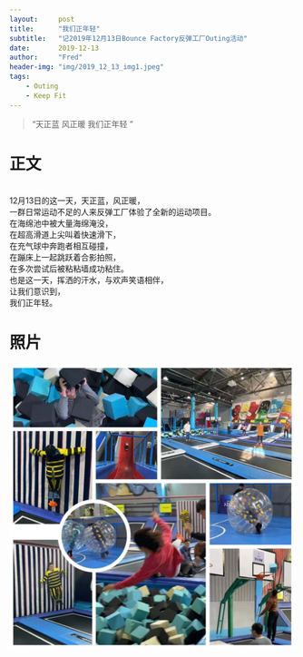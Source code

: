```yaml
---
layout:     post
title:      "我们正年轻"
subtitle:   "记2019年12月13日Bounce Factory反弹工厂Outing活动"
date:       2019-12-13
author:     "Fred"
header-img: "img/2019_12_13_img1.jpeg"
tags:
    - Outing
    - Keep Fit
---
```


> “天正蓝 风正暖 我们正年轻 ”


# 正文
<br/>12月13日的这一天，天正蓝，风正暖，
<br/>一群日常运动不足的人来反弹工厂体验了全新的运动项目。
<br/>在海绵池中被大量海绵淹没，
<br/>在超高滑道上尖叫着快速滑下，
<br/>在充气球中奔跑者相互碰撞，
<br/>在蹦床上一起跳跃着合影拍照，
<br/>在多次尝试后被粘粘墙成功粘住。
<br/>也是这一天，挥洒的汗水，与欢声笑语相伴，
<br/>让我们意识到，
<br/>我们正年轻。

# 照片
![](/img/2019_12_13_img2.jpeg "test photo")

